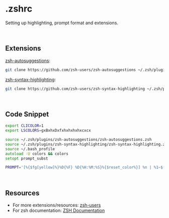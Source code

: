 # .zshrc

Setting up highlighting, prompt format and extensions.

<br>

## Extensions

[zsh-autosuggestions](https://github.com/zsh-users/zsh-autosuggestions):

```zsh
git clone https://github.com/zsh-users/zsh-autosuggestions ~/.zsh/plugins/zsh-autosuggestions
```

[zsh-syntax-highlighting](https://github.com/zsh-users/zsh-syntax-highlighting):

```zsh
git clone https://github.com/zsh-users/zsh-syntax-highlighting ~/.zsh/plugins/zsh-syntax-highlighting
```

<br>

## Code Snippet

```zsh
export CLICOLOR=1
export LSCOLORS=gxBxhxDxfxhxhxhxhxcxcx

source ~/.zsh/plugins/zsh-autosuggestions/zsh-autosuggestions.zsh
source ~/.zsh/plugins/zsh-syntax-highlighting/zsh-syntax-highlighting.zsh
source ~/.bash_profile
autoload -U colors && colors
setopt prompt_subst

PROMPT='[%{$fg[yellow]%}%D{%F} %D{%H:%M:%S}%{$reset_color%}] %n | %1~$(git branch --show-current 2&> /dev/null | xargs -I branch echo " (branch)") %% '
```

<br>

## Resources

- For more extensions/resources: [zsh-users](https://github.com/zsh-users)
- For zsh documentation: [ZSH Documentation](https://zsh.sourceforge.io/Doc/)
